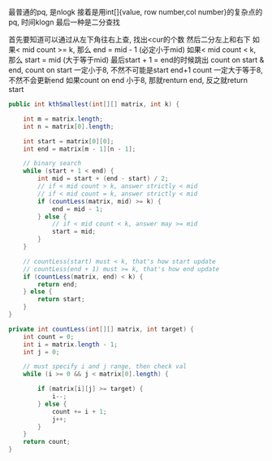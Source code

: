 最普通的pq, 是nlogk
接着是用int[]{value, row number,col number}的复杂点的pq, 时间klogn
最后一种是二分查找

首先要知道可以通过从左下角往右上查, 找出<cur的个数
然后二分左上和右下
如果< mid count >= k, 那么 end = mid - 1 (必定小于mid)
如果< mid count < k, 那么 start = mid (大于等于mid)
最后start + 1 = end的时候跳出
count on start & end, 
count on start 一定小于8, 不然不可能是start
end+1 count 一定大于等于8, 不然不会更新end
如果count on end 小于8, 那就renturn end, 反之就return start



```java
public int kthSmallest(int[][] matrix, int k) {

    int m = matrix.length;
    int n = matrix[0].length;

    int start = matrix[0][0];
    int end = matrix[m - 1][n - 1];

    // binary search
    while (start + 1 < end) {
        int mid = start + (end - start) / 2;
        // if < mid count > k, answer strictly < mid
        // if < mid count = k, answer strictly < mid
        if (countLess(matrix, mid) >= k) {
            end = mid - 1;
        } else {
            // if < mid count < k, answer may >= mid
            start = mid;
        }
    }

    // countLess(start) must < k, that's how start update
    // countLess(end + 1) must >= k, that's how end update
    if (countLess(matrix, end) < k) {
        return end;
    } else {
        return start;
    }
}

private int countLess(int[][] matrix, int target) {
    int count = 0;
    int i = matrix.length - 1;
    int j = 0;

    // must specify i and j range, then check val
    while (i >= 0 && j < matrix[0].length) {

        if (matrix[i][j] >= target) {
            i--;
        } else {
            count += i + 1;
            j++;
        }
    }
    return count;
}
```

